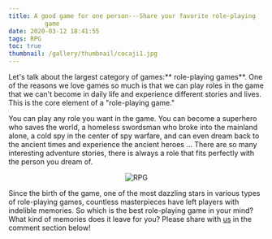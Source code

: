 ```yaml
---
title: A good game for one person---Share your favorite role-playing
          game
date: 2020-03-12 18:41:55
tags: RPG
toc: true
thumbnail: /gallery/thumbnail/cocaji1.jpg
---
```


Let's talk about the largest category of games:** role-playing games**.
One of the reasons we love games so much is that we can play roles in the game that we can't become in daily life and experience different stories and lives. This is the core element of a  "role-playing game."
<!--more-->
You can play any role you want in the game. You can become a superhero who saves the  world, a homeless swordsman who broke into the mainland alone, a cold spy in the center of spy warfare, and  can even dream back to the ancient times and experience the ancient heroes ... There are so many interesting adventure stories, there is always a role that fits perfectly with the person you dream of.
<div align = center>

![RPG](photo0.jpg)

</div>

Since the birth of the game, one of the most dazzling stars in various types of  role-playing games, countless masterpieces have left players with indelible memories. So which is the best role-playing game in your mind? What kind of memories does it leave for you? Please share with [us](https://www.cocaji.com) in the comment section below!
